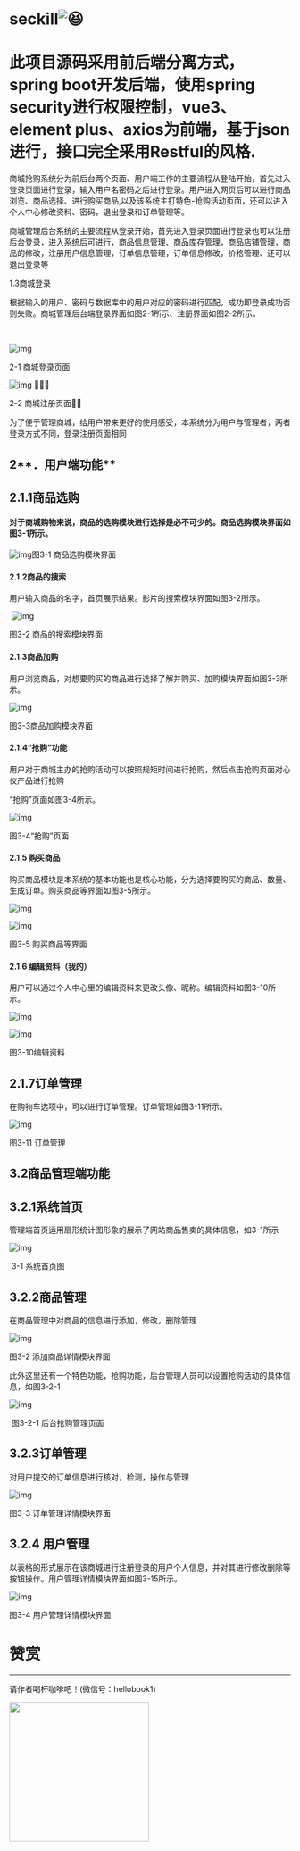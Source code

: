 #  seckill![:laughing:](https://assets.gitee.com/assets/emoji/laughing-71b3ac1cfb7af343d26dd8af5e83b67f.png)

# 此项目源码采用前后端分离方式，spring boot开发后端，使用spring security进行权限控制，vue3、element plus、axios为前端，基于json进行，接口完全采用Restful的风格.

商城抢购系统分为前后台两个页面、用户端工作的主要流程从登陆开始，首先进入登录页面进行登录，输入用户名密码之后进行登录。用户进入网页后可以进行商品浏览、商品选择、进行购买商品,以及该系统主打特色-抢购活动页面，还可以进入个人中心修改资料、密码，退出登录和订单管理等。

商城管理后台系统的主要流程从登录开始，首先进入登录页面进行登录也可以注册后台登录，进入系统后可进行，商品信息管理、商品库存管理，商品店铺管理，商品的修改，注册用户信息管理，订单信息管理，订单信息修改，价格管理、还可以退出登录等

 

 

 

1.3商城登录

根据输入的用户、密码与数据库中的用户对应的密码进行匹配，成功即登录成功否则失败。商城管理后台端登录界面如图2-1所示、注册界面如图2-2所示。

​             

 

 

![img](https://gitee.com/f1dao/images/raw/master/wps17.jpg) 

2-1 商城登录页面

 

 

![img](https://gitee.com/f1dao/images/raw/master/wps18.jpg) 

2-2 商城注册页面

 

为了便于管理商城，给用户带来更好的使用感受，本系统分为用户与管理者，两者登录方式不同，登录注册页面相同

 

 

 

## **2****．用户端功能**

 

## 2.1.1商品选购

#### 对于商城购物来说，商品的选购模块进行选择是必不可少的。商品选购模块界面如图3-1所示。

 

![img](https://gitee.com/f1dao/images/raw/master/wps19.jpg)图3-1 商品选购模块界面

#### 2.1.2商品的搜索

用户输入商品的名字，首页展示结果。影片的搜索模块界面如图3-2所示。

​          ![img](https://gitee.com/f1dao/images/raw/master/wps20.jpg)

图3-2 商品的搜索模块界面

 

#### 2.1.3商品加购

用户浏览商品，对想要购买的商品进行选择了解并购买、加购模块界面如图3-3所示。

![img](https://gitee.com/f1dao/images/raw/master/wps21.jpg)

图3-3商品加购模块界面

#### 2.1.4“抢购”功能

用户对于商城主办的抢购活动可以按照规矩时间进行抢购，然后点击抢购页面对心仪产品进行抢购

“抢购”页面如图3-4所示。

![img](https://gitee.com/f1dao/images/raw/master/wps22.jpg)

 

 

 

图3-4“抢购”页面

#### 2.1.5 购买商品

购买商品模块是本系统的基本功能也是核心功能，分为选择要购买的商品、数量、生成订单。购买商品等界面如图3-5所示。

![img](https://gitee.com/f1dao/images/raw/master/wps23.jpg)

 

![img](https://gitee.com/f1dao/images/raw/master/wps24.jpg)

图3-5 购买商品等界面

 

 

#### 2.1.6 编辑资料（我的）

用户可以通过个人中心里的编辑资料来更改头像、昵称。编辑资料如图3-10所示。

![img](https://gitee.com/f1dao/images/raw/master/wps25.jpg) 

 

 

 

![img](https://gitee.com/f1dao/images/raw/master/wps26.jpg) 

图3-10编辑资料

## 2.1.7订单管理

 

在购物车选项中，可以进行订单管理。订单管理如图3-11所示。

![img](https://gitee.com/f1dao/images/raw/master/wps27.jpg)

图3-11 订单管理

 

 

 

## **3.2商品管理端功能**

## 3.2.1系统首页

管理端首页运用扇形统计图形象的展示了网站商品售卖的具体信息，如3-1所示

 

![img](https://gitee.com/f1dao/images/raw/master/wps28.jpg) 

​             3-1 系统首页图

 

## 3.2.2商品管理 

在商品管理中对商品的信息进行添加，修改，删除管理

![img](https://gitee.com/f1dao/images/raw/master/wps29.jpg) 

图3-2 添加商品详情模块界面

 

 

此外这里还有一个特色功能，抢购功能，后台管理人员可以设置抢购活动的具体信息，如图3-2-1

![img](https://gitee.com/f1dao/images/raw/master/wps30.jpg) 

​           图3-2-1 后台抢购管理页面

 

 

 

## 3.2.3订单管理

对用户提交的订单信息进行核对，检测，操作与管理

![img](https://gitee.com/f1dao/images/raw/master/wps31.jpg) 

图3-3 订单管理详情模块界面

 

## 3.2.4 用户管理

以表格的形式展示在该商城进行注册登录的用户个人信息，并对其进行修改删除等按钮操作。用户管理详情模块界面如图3-15所示。

![img](https://gitee.com/f1dao/images/raw/master/wps32.jpg) 

图3-4 用户管理详情模块界面

# 赞赏
***
请作者喝杯咖啡吧！(微信号：hellobook1)

<img width="250" src="https://gitee.com/f1dao/images/raw/master/1626671153432.png" alt="">
 

 

 

 